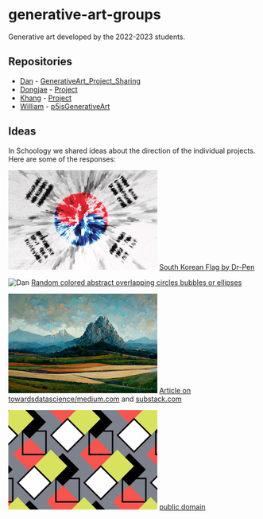 # generative-art-groups
Generative art developed by the 2022-2023 students.

## Repositories

- [Dan](https://github.com/DanDC25) - [GenerativeArt_Project_Sharing](https://github.com/DanDC25/GenerativeArt_Project_Sharing)
- [Dongjae](https://github.com/dongdongthedingdong) - [Project](https://github.com/dongdongthedingdong/Collaborative-Project)
- [Khang](https://github.com/khangpham24) - [Project](https://github.com/khangpham24/Khang-s-Generative-Art)
- [William](https://github.com/IsNotAvaliable) - [p5jsGenerativeArt](https://github.com/IsNotAvaliable/p5jsGenerativeArt)

## Ideas

In Schoology we shared ideas about the direction of the individual projects. Here are some of the responses:

![DJ](docs/dj2022.png) [South Korean Flag by Dr-Pen](https://wall.alphacoders.com/big.php?i=896462)

![Dan](https://github.com/DanDC25/GenerativeArt_Project_Sharing/blob/main/Screen%20Shot%202022-11-25%20at%2010.29.35.png) [Random colored abstract overlapping circles bubbles or ellipses](https://www.behance.net/gallery/64930903/VVRRR)

![Khang](docs/khang2022.png) [Article on towardsdatascience/medium.com](https://medium.com/m/global-identity?redirectUrl=https%3A%2F%2Ftowardsdatascience.com%2Fhow-i-used-ai-to-reimagine-10-famous-landscape-paintings-3e2924e03f79) and [substack.com](https://thealgorithmicbridge.substack.com/p/ai-reimagines-10-famous-landscape)

![William](docs/william2022.png) [public domain](https://www.publicdomainpictures.net/en/view-image.php?image=378643&picture=colorful-box-repeating-pattern)

